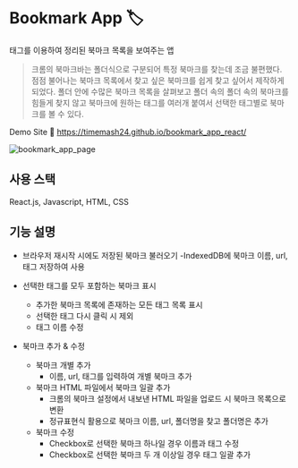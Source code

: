 # Bookmark App 🏷
태그를 이용하여 정리된 북마크 목록을 보여주는 앱

> 크롬의 북마크바는 폴더식으로 구분되어 특정 북마크를 찾는데 조금 불편했다.
점점 불어나는 북마크 목록에서 찾고 싶은 북마크를 쉽게 찾고 싶어서 제작하게 되었다.
폴더 안에 수많은 북마크 목록을 살펴보고 폴더 속의 폴더 속의 북마크를 힘들게 찾지 않고
> 북마크에 원하는 태그를 여러개 붙여서 선택한 태그별로 북마크를 볼 수 있다.

Demo Site 🔗 https://timemash24.github.io/bookmark_app_react/

![bookmark_app_page](https://user-images.githubusercontent.com/56548122/185840504-c105f9a9-611e-40c4-aba8-c1a8dc0013dd.PNG)

## 사용 스택
React.js, Javascript, HTML, CSS

## 기능 설명
- 브라우저 재시작 시에도 저장된 북마크 불러오기
  -IndexedDB에 북마크 이름, url, 태그 저장하여 사용 

- 선택한 태그를 모두 포함하는 북마크 표시
  - 추가한 북마크 목록에 존재하는 모든 태그 목록 표시
  - 선택한 태그 다시 클릭 시 제외
  - 태그 이름 수정

- 북마크 추가 & 수정
  - 북마크 개별 추가 
    - 이름, url, 태그를 입력하여 개별 북마크 추가
  - 북마크 HTML 파일에서 북마크 일괄 추가
    - 크롬의 북마크 설정에서 내보낸 HTML 파일을 업로드 시 북마크 목록으로 변환
    - 정규표현식 활용으로 북마크 이름, url, 폴더명을 찾고 폴더명은  추가
  - 북마크 수정
    - Checkbox로 선택한 북마크 하나일 경우 이름과 태그 수정 
    - Checkbox로 선택한 북마크 두 개 이상일 경우 태그 일괄 추가
